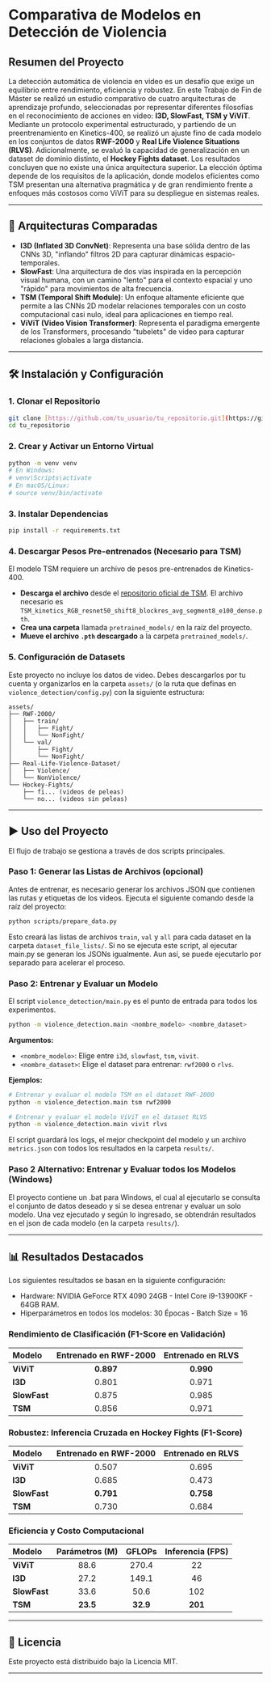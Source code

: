# Comparativa de Modelos en Detección de Violencia

## Resumen del Proyecto
La detección automática de violencia en video es un desafío que exige un equilibrio entre rendimiento, eficiencia y robustez. En este Trabajo de Fin de Máster se realizó un estudio comparativo de cuatro arquitecturas de aprendizaje profundo, seleccionadas por representar diferentes filosofías en el reconocimiento de acciones en video: **I3D, SlowFast, TSM y ViViT**.
Mediante un protocolo experimental estructurado, y partiendo de un preentrenamiento en Kinetics-400, se realizó un ajuste fino de cada modelo en los conjuntos de datos **RWF-2000** y **Real Life Violence Situations (RLVS)**. Adicionalmente, se evaluó la capacidad de generalización en un dataset de dominio distinto, el **Hockey Fights dataset**.
Los resultados concluyen que no existe una única arquitectura superior. La elección óptima depende de los requisitos de la aplicación, donde modelos eficientes como TSM presentan una alternativa pragmática y de gran rendimiento frente a enfoques más costosos como ViViT para su despliegue en sistemas reales.

---

## 🚀 Arquitecturas Comparadas

-   **I3D (Inflated 3D ConvNet)**: Representa una base sólida dentro de las CNNs 3D, "inflando" filtros 2D para capturar dinámicas espacio-temporales.
-   **SlowFast**: Una arquitectura de dos vías inspirada en la percepción visual humana, con un camino "lento" para el contexto espacial y uno "rápido" para movimientos de alta frecuencia.
-   **TSM (Temporal Shift Module)**: Un enfoque altamente eficiente que permite a las CNNs 2D modelar relaciones temporales con un costo computacional casi nulo, ideal para aplicaciones en tiempo real.
-   **ViViT (Video Vision Transformer)**: Representa el paradigma emergente de los Transformers, procesando "tubelets" de video para capturar relaciones globales a larga distancia.

---

## 🛠️ Instalación y Configuración

### 1. Clonar el Repositorio
```bash
git clone [https://github.com/tu_usuario/tu_repositorio.git](https://github.com/tu_usuario/tu_repositorio.git)
cd tu_repositorio
```

### 2. Crear y Activar un Entorno Virtual
```bash
python -m venv venv
# En Windows:
# venv\Scripts\activate
# En macOS/Linux:
# source venv/bin/activate
```

### 3. Instalar Dependencias
```bash
pip install -r requirements.txt
```

### 4. Descargar Pesos Pre-entrenados (Necesario para TSM)
El modelo TSM requiere un archivo de pesos pre-entrenados de Kinetics-400.
- **Descarga el archivo** desde el [repositorio oficial de TSM](https://github.com/mit-han-lab/temporal-shift-module). El archivo necesario es `TSM_kinetics_RGB_resnet50_shift8_blockres_avg_segment8_e100_dense.pth`.
- **Crea una carpeta** llamada `pretrained_models/` en la raíz del proyecto.
- **Mueve el archivo `.pth` descargado** a la carpeta `pretrained_models/`.

### 5. Configuración de Datasets
Este proyecto no incluye los datos de video. Debes descargarlos por tu cuenta y organizarlos en la carpeta `assets/` (o la ruta que definas en `violence_detection/config.py`) con la siguiente estructura:

```
assets/
├── RWF-2000/
│   ├── train/
│   │   ├── Fight/
│   │   └── NonFight/
│   └── val/
│       ├── Fight/
│       └── NonFight/
├── Real-Life-Violence-Dataset/
│   ├── Violence/
│   └── NonViolence/
└── Hockey-Fights/
    ├── fi... (videos de peleas)
    └── no... (videos sin peleas)
```

---

## ▶️ Uso del Proyecto

El flujo de trabajo se gestiona a través de dos scripts principales.

### Paso 1: Generar las Listas de Archivos (opcional)
Antes de entrenar, es necesario generar los archivos JSON que contienen las rutas y etiquetas de los videos. Ejecuta el siguiente comando desde la raíz del proyecto:
```bash
python scripts/prepare_data.py
```
Esto creará las listas de archivos `train`, `val` y `all` para cada dataset en la carpeta `dataset_file_lists/`.
Si no se ejecuta este script, al ejecutar main.py se generan los JSONs igualmente. Aun así, se puede ejecutarlo por separado para acelerar el proceso.

### Paso 2: Entrenar y Evaluar un Modelo
El script `violence_detection/main.py` es el punto de entrada para todos los experimentos.
```bash
python -m violence_detection.main <nombre_modelo> <nombre_dataset>
```
**Argumentos:**
-   `<nombre_modelo>`: Elige entre `i3d`, `slowfast`, `tsm`, `vivit`.
-   `<nombre_dataset>`: Elige el dataset para entrenar: `rwf2000` o `rlvs`.

**Ejemplos:**
```bash
# Entrenar y evaluar el modelo TSM en el dataset RWF-2000
python -m violence_detection.main tsm rwf2000

# Entrenar y evaluar el modelo ViViT en el dataset RLVS
python -m violence_detection.main vivit rlvs
```
El script guardará los logs, el mejor checkpoint del modelo y un archivo `metrics.json` con todos los resultados en la carpeta `results/`.

### Paso 2 Alternativo: Entrenar y Evaluar todos los Modelos (Windows)
El proyecto contiene un .bat para Windows, el cual al ejecutarlo se consulta el conjunto de datos deseado y si se desea entrenar y evaluar un solo modelo.
Una vez ejecutado y según lo ingresado, se obtendrán resultados en el json de cada modelo (en la carpeta `results/`).

---

## 📊 Resultados Destacados

Los siguientes resultados se basan en la siguiente configuración:
-   Hardware: NVIDIA GeForce RTX 4090 24GB - Intel Core i9-13900KF - 64GB RAM.
-   Hiperparámetros en todos los modelos: 30 Épocas - Batch Size = 16

### Rendimiento de Clasificación (F1-Score en Validación)

| Modelo | Entrenado en RWF-2000 | Entrenado en RLVS |
| :--- | :---: | :---: |
| **ViViT** | **0.897** | **0.990** |
| **I3D** | 0.801 | 0.971 |
| **SlowFast** | 0.875 | 0.985 |
| **TSM** | 0.856 | 0.971 |

### Robustez: Inferencia Cruzada en Hockey Fights (F1-Score)

| Modelo | Entrenado en RWF-2000 | Entrenado en RLVS |
| :--- | :---: | :---: |
| **ViViT** | 0.507 | 0.695 |
| **I3D** | 0.685 | 0.473 |
| **SlowFast** | **0.791** | **0.758** |
| **TSM** | 0.730 | 0.684 |

### Eficiencia y Costo Computacional
| Modelo | Parámetros (M) | GFLOPs | Inferencia (FPS) |
| :--- | :---: | :---: | :---: |
| **ViViT** | 88.6 | 270.4 | 22 |
| **I3D** | 27.2 | 149.1 | 46 |
| **SlowFast** | 33.6 | 50.6 | 102 |
| **TSM** | **23.5** | **32.9** | **201** |

---

## 📄 Licencia

Este proyecto está distribuido bajo la Licencia MIT.

---
